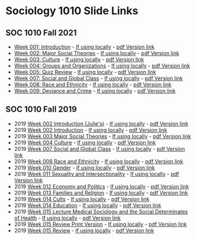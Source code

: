 # Sociology 1010 Slide Links

<!-- link to this slide [here](https://github.com/ldsands/Slides/blob/master/SOC1010.md) -->

## SOC 1010 Fall 2021

- [Week 001: Introduction](https://ldsands.github.io/Slides/MainSlides/SOC1010Fall2021/Week_001.html) - [If using locally](Slides/MainSlides/SOC1010Fall2021/Week_001.html) - [pdf Version link](https://ldsands.github.io/Slides/MainSlides/SOC1010Fall2021/Week_001.html?print-pdf)
- [Week 002: Major Social Theories](https://ldsands.github.io/Slides/MainSlides/SOC1010Fall2021/Week_002.html) - [If using locally](Slides/MainSlides/SOC1010Fall2021/Week_002.html) - [pdf Version link](https://ldsands.github.io/Slides/MainSlides/SOC1010Fall2021/Week_002.html?print-pdf)
- [Week 003: Culture](https://ldsands.github.io/Slides/MainSlides/SOC1010Fall2021/Week_003.html) - [If using locally](Slides/MainSlides/SOC1010Fall2021/Week_003.html) - [pdf Version link](https://ldsands.github.io/Slides/MainSlides/SOC1010Fall2021/Week_003.html?print-pdf)
- [Week 004: Groups and Organizations](https://ldsands.github.io/Slides/MainSlides/SOC1010Fall2021/Week_004.html) - [If using locally](Slides/MainSlides/SOC1010Fall2021/Week_004.html) - [pdf Version link](https://ldsands.github.io/Slides/MainSlides/SOC1010Fall2021/Week_004.html?print-pdf)
- [Week 005: Quiz Review](https://ldsands.github.io/Slides/MainSlides/SOC1010Fall2021/Week_005.html) - [If using locally](Slides/MainSlides/SOC1010Fall2021/Week_005.html) - [pdf Version link](https://ldsands.github.io/Slides/MainSlides/SOC1010Fall2021/Week_005.html?print-pdf)
- [Week 007: Social and Global Class](https://ldsands.github.io/Slides/MainSlides/SOC1010Fall2021/Week_007.html) - [If using locally](Slides/MainSlides/SOC1010Fall2021/Week_007.html) - [pdf Version link](https://ldsands.github.io/Slides/MainSlides/SOC1010Fall2021/Week_007.html?print-pdf)
- [Week 008: Race and Ethnicity](https://ldsands.github.io/Slides/MainSlides/SOC1010Fall2021/Week_008.html) - [If using locally](Slides/MainSlides/SOC1010Fall2021/Week_008.html) - [pdf Version link](https://ldsands.github.io/Slides/MainSlides/SOC1010Fall2021/Week_008.html?print-pdf)
- [Week 009: Deviance and Crime](https://ldsands.github.io/Slides/MainSlides/SOC1010Fall2021/Week_009.html) - [If using locally](Slides/MainSlides/SOC1010Fall2021/Week_009.html) - [pdf Version link](https://ldsands.github.io/Slides/MainSlides/SOC1010Fall2021/Week_009.html?print-pdf)
<!-- 
- [Week 009](https://ldsands.github.io/Slides/MainSlides/SOC1010Fall2021/Week_009.html) - [If using locally](Slides/MainSlides/SOC1010Fall2021/Week_009.html) - [pdf Version link](https://ldsands.github.io/Slides/MainSlides/SOC1010Fall2021/Week_009.html?print-pdf)
- [Week 010](https://ldsands.github.io/Slides/MainSlides/SOC1010Fall2021/Week_010.html) - [If using locally](Slides/MainSlides/SOC1010Fall2021/Week_010.html) - [pdf Version link](https://ldsands.github.io/Slides/MainSlides/SOC1010Fall2021/Week_010.html?print-pdf)
- [Week 011](https://ldsands.github.io/Slides/MainSlides/SOC1010Fall2021/Week_011.html) - [If using locally](Slides/MainSlides/SOC1010Fall2021/Week_011.html) - [pdf Version link](https://ldsands.github.io/Slides/MainSlides/SOC1010Fall2021/Week_011.html?print-pdf)
- [Week 012](https://ldsands.github.io/Slides/MainSlides/SOC1010Fall2021/Week_012.html) - [If using locally](Slides/MainSlides/SOC1010Fall2021/Week_012.html) - [pdf Version link](https://ldsands.github.io/Slides/MainSlides/SOC1010Fall2021/Week_012.html?print-pdf)
- [Week 013](https://ldsands.github.io/Slides/MainSlides/SOC1010Fall2021/Week_013.html) - [If using locally](Slides/MainSlides/SOC1010Fall2021/Week_013.html) - [pdf Version link](https://ldsands.github.io/Slides/MainSlides/SOC1010Fall2021/Week_013.html?print-pdf)
- [Week 014](https://ldsands.github.io/Slides/MainSlides/SOC1010Fall2021/Week_014.html) - [If using locally](Slides/MainSlides/SOC1010Fall2021/Week_014.html) - [pdf Version link](https://ldsands.github.io/Slides/MainSlides/SOC1010Fall2021/Week_014.html?print-pdf)
- [Week 015](https://ldsands.github.io/Slides/MainSlides/SOC1010Fall2021/Week_015.html) - [If using locally](Slides/MainSlides/SOC1010Fall2021/Week_015.html) - [pdf Version link](https://ldsands.github.io/Slides/MainSlides/SOC1010Fall2021/Week_015.html?print-pdf)
-->

## SOC 1010 Fall 2019

- 2019 [Week 002 Introduction (Julie's)](https://ldsands.github.io/Slides/MainSlides/intro_soc_1010/week_002_Julie.html) - [If using locally](Slides/MainSlides/intro_soc_1010/week_002_Julie.html) - [pdf Version link](https://ldsands.github.io/Slides/MainSlides/intro_soc_1010/week_002_Julie.html?print-pdf)
- 2019 [Week 002 Introduction](https://ldsands.github.io/Slides/MainSlides/intro_soc_1010/week_002.html) - [If using locally](Slides/MainSlides/intro_soc_1010/week_002.html) - [pdf Version link](https://ldsands.github.io/Slides/MainSlides/intro_soc_1010/week_002.html?print-pdf)
- 2019 [Week 003 Major Social Theories](https://ldsands.github.io/Slides/MainSlides/intro_soc_1010/week_003.html) - [If using locally](Slides/MainSlides/intro_soc_1010/week_003.html) - [pdf Version link](https://ldsands.github.io/Slides/MainSlides/intro_soc_1010/week_003.html?print-pdf)
- 2019 [Week 004 Culture](https://ldsands.github.io/Slides/MainSlides/intro_soc_1010/week_004.html) - [If using locally](Slides/MainSlides/intro_soc_1010/week_004.html) - [pdf Version link](https://ldsands.github.io/Slides/MainSlides/intro_soc_1010/week_004.html?print-pdf)
- 2019 [Week 007 Social and Global Class](https://ldsands.github.io/Slides/MainSlides/intro_soc_1010/week_007.html) - [If using locally](Slides/MainSlides/intro_soc_1010/week_007.html) - [pdf Version link](https://ldsands.github.io/Slides/MainSlides/intro_soc_1010/week_007.html?print-pdf)
- 2019 [Week 008 Race and Ethnicity](https://ldsands.github.io/Slides/MainSlides/intro_soc_1010/week_008.html) - [If using locally](Slides/MainSlides/intro_soc_1010/week_008.html) - [pdf Version link](https://ldsands.github.io/Slides/MainSlides/intro_soc_1010/week_008.html?print-pdf)
- 2019 [Week 010 Gender](https://ldsands.github.io/Slides/MainSlides/intro_soc_1010/week_010.html) - [If using locally](Slides/MainSlides/intro_soc_1010/week_010.html) - [pdf Version link](https://ldsands.github.io/Slides/MainSlides/intro_soc_1010/week_010.html?print-pdf)
- 2019 [Week 011 Sexuality and Intersectionality](https://ldsands.github.io/Slides/MainSlides/intro_soc_1010/week_011.html) - [If using locally](Slides/MainSlides/intro_soc_1010/week_011.html) - [pdf Version link](https://ldsands.github.io/Slides/MainSlides/intro_soc_1010/week_011.html?print-pdf)
- 2019 [Week 012 Economy and Politics](https://ldsands.github.io/Slides/MainSlides/intro_soc_1010/week_012.html) - [If using locally](Slides/MainSlides/intro_soc_1010/week_012.html) - [pdf Version link](https://ldsands.github.io/Slides/MainSlides/intro_soc_1010/week_012.html?print-pdf)
- 2019 [Week 013 Families and Religion](https://ldsands.github.io/Slides/MainSlides/intro_soc_1010/week_013.html) - [If using locally](Slides/MainSlides/intro_soc_1010/week_013.html) - [pdf Version link](https://ldsands.github.io/Slides/MainSlides/intro_soc_1010/week_013.html?print-pdf)
- 2019 [Week 014 Cults](https://ldsands.github.io/Slides/MainSlides/intro_soc_1010/Week_014_cults.html) - [If using locally](Slides/MainSlides/intro_soc_1010/Week_014_cults.html) - [pdf Version link](https://ldsands.github.io/Slides/MainSlides/intro_soc_1010/Week_014_cults.html?print-pdf)
- 2019 [Week 014 Education](https://ldsands.github.io/Slides/MainSlides/intro_soc_1010/week_014.html) - [If using locally](Slides/MainSlides/intro_soc_1010/week_014.html) - [pdf Version link](https://ldsands.github.io/Slides/MainSlides/intro_soc_1010/week_014.html?print-pdf)
- 2019 [Week 015 Lecture Medical Sociology and the Social Determinates of Health](https://ldsands.github.io/Slides/MainSlides/intro_soc_1010/week_015_lecture.html) - [If using locally](Slides/MainSlides/intro_soc_1010/week_015_lecture.html) - [pdf Version link](https://ldsands.github.io/Slides/MainSlides/intro_soc_1010/week_015_lecture.html?print-pdf)
- 2019 [Week 015 Review Print Version](https://ldsands.github.io/Slides/MainSlides/intro_soc_1010/week_015_print_version.html) - [If using locally](Slides/MainSlides/intro_soc_1010/week_015_print_version.html) - [pdf Version link](https://ldsands.github.io/Slides/MainSlides/intro_soc_1010/week_015_print_version.html?print-pdf)
- 2019 [Week 015 Review](https://ldsands.github.io/Slides/MainSlides/intro_soc_1010/week_015.html) - [If using locally](Slides/MainSlides/intro_soc_1010/week_015.html) - [pdf Version link](https://ldsands.github.io/Slides/MainSlides/intro_soc_1010/week_015.html?print-pdf)
